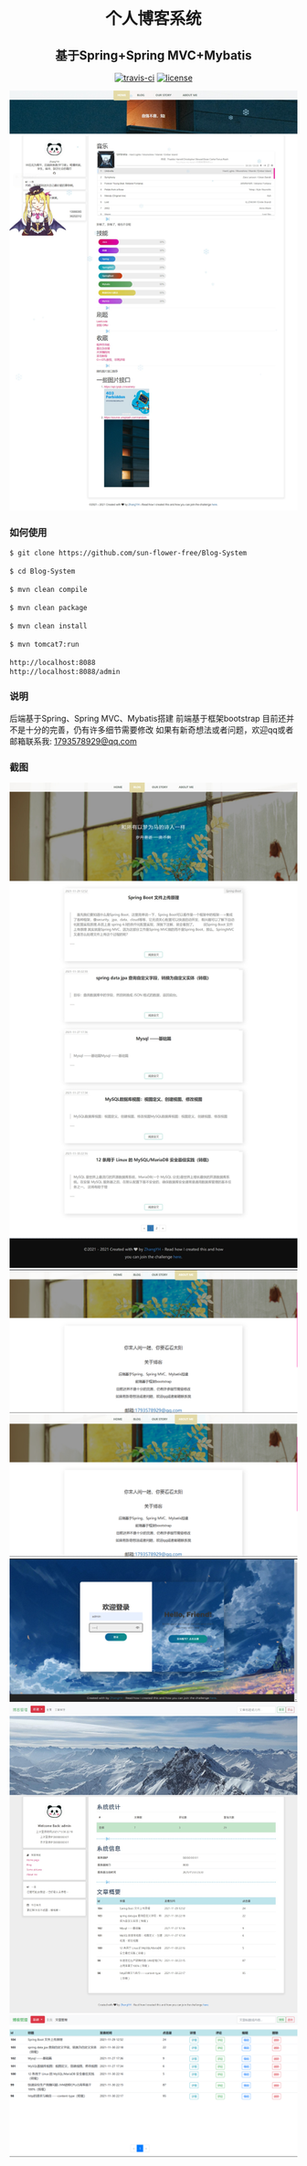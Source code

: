 <h1 align="center"> 个人博客系统</h1>
<h2 align="center"> 基于Spring+Spring MVC+Mybatis</h2>

<p align="center">
 <a href="https://travis-ci.org/withstars/Blog-System"><img src="https://travis-ci.org/withstars/Blog-System.svg?branch=master" alt="travis-ci"></a>
 <a href="https://github.com/withstars/Blog-System"><img src="https://img.shields.io/hexpm/l/plug.svg" alt="license"></a>
</p>

<img src="/preview/0.png">

### 如何使用
```
$ git clone https://github.com/sun-flower-free/Blog-System

$ cd Blog-System

$ mvn clean compile

$ mvn clean package

$ mvn clean install

$ mvn tomcat7:run

http://localhost:8088
http://localhost:8088/admin 
```

### 说明
后端基于Spring、Spring MVC、Mybatis搭建
前端基于框架bootstrap
目前还并不是十分的完善，仍有许多细节需要修改
如果有新奇想法或者问题，欢迎qq或者邮箱联系我: 1793578929@qq.com

### 截图
<img src="/preview/1.png">
<img src="/preview/2.png">
<img src="/preview/3.png">
<img src="/preview/4.png">
<img src="/preview/5.png">
<img src="/preview/6.png">


